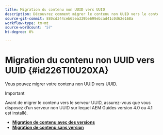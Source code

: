 ```yaml
---
title: Migration du contenu non UUID vers UUID
description: Découvrez comment migrer le contenu non UUID vers le contenu UID
source-git-commit: 880cd344ceb65ea339be699ebcad41c0d62e168a
workflow-type: tm+mt
source-wordcount: '57'
ht-degree: 0%

---
```


# Migration du contenu non UUID vers UUID {#id226TI0U20XA}


Vous pouvez migrer votre contenu non UUID vers UUID.

>[!IMPORTANT]
>
> Avant de migrer le contenu vers le serveur UUID, assurez-vous que vous disposez d’un serveur non UUID sur lequel AEM Guides version 4.0 ou 4.1 est installé.



* [**Migration de contenu avec des versions**](./migrate-non-uuid-uuid-with-versions.md)
* [**Migration de contenu sans version**](./migrate-non-uuid-uuid-without-versions.md)

